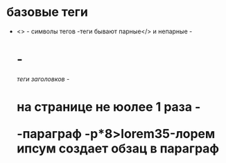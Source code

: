# базовые теги

- <> - символы тегов
-теги бывают парные</> и непарные<meta>
-<h1>-<h6> теги заголовков
-<h1>на странице не юолее 1 раза
-<p>-параграф
-p*8>lorem35-лорем ипсум создает обзац в параграф
